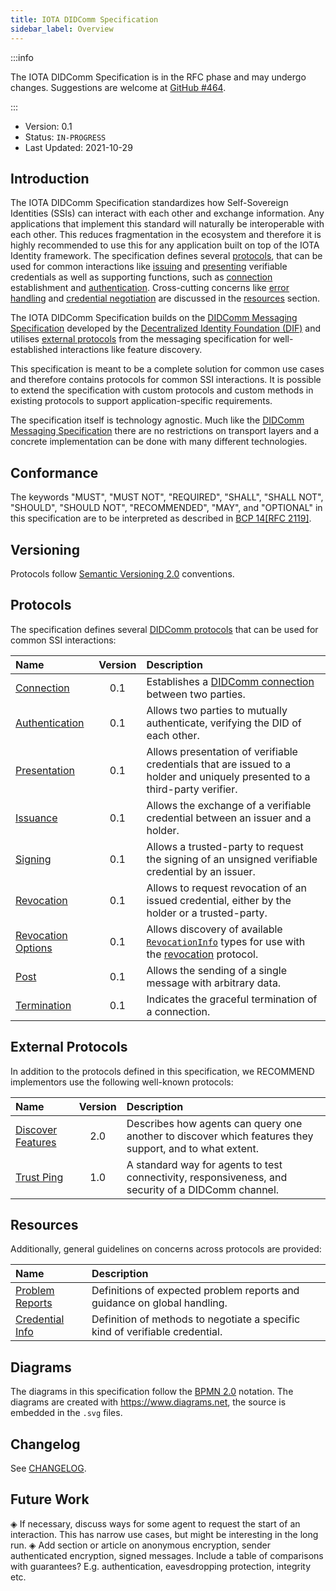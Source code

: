 ```yaml
---
title: IOTA DIDComm Specification
sidebar_label: Overview
---
```


:::info

The IOTA DIDComm Specification is in the RFC phase and may undergo changes. Suggestions are welcome at [GitHub #464](https://github.com/iotaledger/identity.rs/discussions/464).

:::

- Version: 0.1
- Status: `IN-PROGRESS`
- Last Updated: 2021-10-29

## Introduction

The IOTA DIDComm Specification standardizes how Self-Sovereign Identities (SSIs) can interact with each other and exchange information. Any applications that implement this standard will naturally be interoperable with each other. This reduces fragmentation in the ecosystem and therefore it is highly recommended to use this for any application built on top of the IOTA Identity framework. The specification defines several [protocols](#protocols), that can be used for common interactions like [issuing](./protocols/issuance) and [presenting](./protocols/presentation) verifiable credentials as well as supporting functions, such as [connection](./protocols/connection) establishment and [authentication](./protocols/authentication.md). Cross-cutting concerns like [error handling](./resources/problem-reports.md) and [credential negotiation](./resources/credential-info.md) are discussed in the [resources](#resources) section.

The IOTA DIDComm Specification builds on the [DIDComm Messaging Specification](https://identity.foundation/didcomm-messaging/spec/) developed by the [Decentralized Identity Foundation (DIF)](https://identity.foundation/) and utilises [external protocols](#external-protocols) from the messaging specification for well-established interactions like feature discovery.

This specification is meant to be a complete solution for common use cases and therefore contains protocols for common SSI interactions. It is possible to extend the specification with custom protocols and custom methods in existing protocols to support application-specific requirements.

The specification itself is technology agnostic. Much like the [DIDComm Messaging Specification](https://identity.foundation/didcomm-messaging/spec/) there are no restrictions on transport layers and a concrete implementation can be done with many different technologies.

## Conformance

The keywords "MUST", "MUST NOT", "REQUIRED", "SHALL", "SHALL
NOT", "SHOULD", "SHOULD NOT", "RECOMMENDED", "MAY", and
"OPTIONAL" in this specification are to be interpreted as described in
[BCP 14](https://www.rfc-editor.org/info/bcp14)[[RFC 2119]](https://www.rfc-editor.org/rfc/rfc2119.txt).

## Versioning

Protocols follow [Semantic Versioning 2.0](https://semver.org/) conventions.

## Protocols

The specification defines several [DIDComm protocols](https://identity.foundation/didcomm-messaging/spec/#protocols) that can be used for common SSI interactions:

| Name                                                    | Version | Description                                                                                                                                                   |
| :------------------------------------------------------ | :-----: | :------------------------------------------------------------------------------------------------------------------------------------------------------------ |
| [Connection](./protocols/connection.md)                 |   0.1   | Establishes a [DIDComm connection](https://identity.foundation/didcomm-messaging/spec/#connections) between two parties.                                      |
| [Authentication](./protocols/authentication.md)         |   0.1   | Allows two parties to mutually authenticate, verifying the DID of each other.                                                                                 |
| [Presentation](./protocols/presentation.md)             |   0.1   | Allows presentation of verifiable credentials that are issued to a holder and uniquely presented to a third-party verifier.                                   |
| [Issuance](./protocols/issuance.md)                     |   0.1   | Allows the exchange of a verifiable credential between an issuer and a holder.                                                                                |
| [Signing](./protocols/signing.md)                       |   0.1   | Allows a trusted-party to request the signing of an unsigned verifiable credential by an issuer.                                                              |
| [Revocation](./protocols/revocation.md)                 |   0.1   | Allows to request revocation of an issued credential, either by the holder or a trusted-party.                                                                |
| [Revocation Options](./protocols/revocation-options.md) |   0.1   | Allows discovery of available [`RevocationInfo`](./protocols/revocation#RevocationInfo) types for use with the [revocation](./protocols/revocation) protocol. |
| [Post](./protocols/post.md)                             |   0.1   | Allows the sending of a single message with arbitrary data.                                                                                                   |
| [Termination](./protocols/termination.md)               |   0.1   | Indicates the graceful termination of a connection.                                                                                                           |

## External Protocols

In addition to the protocols defined in this specification, we RECOMMEND implementors use the following well-known protocols:

| Name                                                                                                                                                                | Version | Description                                                                                             |
| :------------------------------------------------------------------------------------------------------------------------------------------------------------------ | :-----: | :------------------------------------------------------------------------------------------------------ |
| [Discover Features](https://github.com/decentralized-identity/didcomm-messaging/blob/ef997c9d3cd1cd24eb182ffa2930a095d3b856a9/docs/spec-files/feature_discovery.md) |   2.0   | Describes how agents can query one another to discover which features they support, and to what extent. |
| [Trust Ping](https://github.com/decentralized-identity/didcomm-messaging/blob/9039564e143380a0085a788b6dfd20e63873b9ca/docs/spec-files/trustping.md)                |   1.0   | A standard way for agents to test connectivity, responsiveness, and security of a DIDComm channel.      |

## Resources

Additionally, general guidelines on concerns across protocols are provided:

| Name                                              | Description                                                                  |
| :------------------------------------------------ | :--------------------------------------------------------------------------- |
| [Problem Reports](./resources/problem-reports.md) | Definitions of expected problem reports and guidance on global handling.     |
| [Credential Info](./resources/credential-info.md) | Definition of methods to negotiate a specific kind of verifiable credential. |

## Diagrams

The diagrams in this specification follow the [BPMN 2.0](https://www.omg.org/spec/BPMN/2.0/) notation. The diagrams are created with https://www.diagrams.net, the source is embedded in the `.svg` files.

## Changelog

See [CHANGELOG](./CHANGELOG).

## Future Work

◈ If necessary, discuss ways for some agent to request the start of an interaction. This has narrow use cases, but might be interesting in the long run.
◈ Add section or article on anonymous encryption, sender authenticated encryption, signed messages. Include a table of comparisons with guarantees? E.g. authentication, eavesdropping protection, integrity etc.
